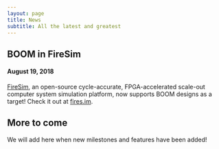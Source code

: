 ```yaml
---
layout: page
title: News 
subtitle: All the latest and greatest 
---
```


## BOOM in FireSim
#### August 19, 2018

[FireSim](https://fires.im), an open-source cycle-accurate, FPGA-accelerated scale-out computer 
system simulation platform, now supports BOOM designs as a target! Check it out at [fires.im](https://fires.im).

## More to come

We will add here when new milestones and features have been added!
